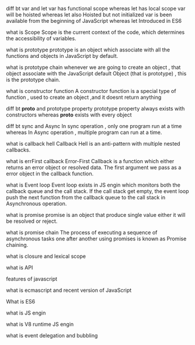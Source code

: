 diff bt var and let
    var has functional scope whereas let has local scope
    var will be hoisted whereas let also Hoisted but not initialized
    var is been available from the beginning of JavaScript whereas let Introduced in ES6

what is Scope
    Scope is the current context of the code, which determines the accessibility of variables.

what is prototype 
    prototype is an object which associate with all the functions and objects in JavaScript by default.

what is prototype chain 
whenever we are going to create an object , that object associate with the JavaScript default Object (that is prototype) , this is the prototype chain.

what is constructor function 
A constructor function is a special type of function , used to create an object ,and it doesnt return anything

diff bt __proto__ and prototype property
prototype property always exists with constructors whereas
__proto__ exists with every object

diff bt sync and Async
In sync operation , only one program run at a time whereas In Async operation , multiple program can run at a time.

what is callback hell
Callback Hell is an anti-pattern with multiple nested callbacks.

what is errFirst callback 
Error-First Callback is a function which either returns an error object or resolved data. The first argument we pass as a error object in the callback function.

what is Event loop
Event loop exists in JS engin which monitors both the callback queue and the call stack. If the call stack get empty, the event loop push the next function from the callback queue to the call stack in Asynchronous operation.

what is promise 
promise is an object that produce single value either it will be resolved or reject.

what is promise chain
The process of executing a sequence of asynchronous tasks one after another using promises is known as Promise chaining. 

what is closure and lexical scope 

what is API

features of javascript

what is ecmascript and recent version of JavaScript

What is ES6

what is JS engin 

what is V8 runtime JS engin

what is event delegation and bubbling
